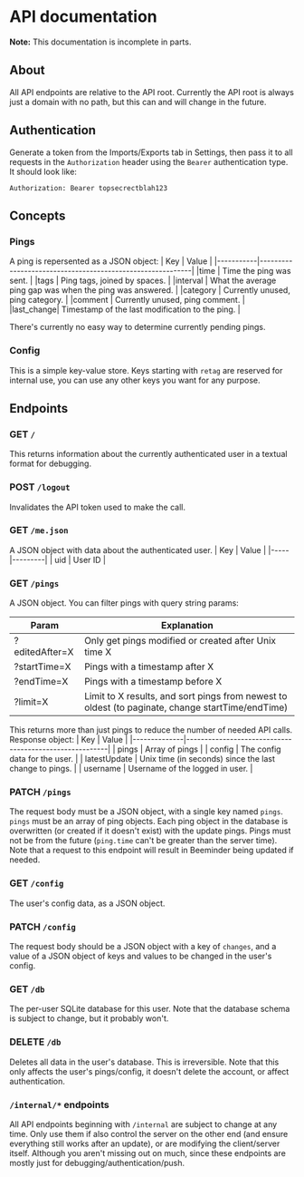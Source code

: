 # API documentation

**Note:** This documentation is incomplete in parts.

## About
All API endpoints are relative to the API root. Currently the API root is always just a domain with no path, but this can and will change in the future.

## Authentication
Generate a token from the Imports/Exports tab in Settings, then pass it to all requests in the `Authorization` header using the `Bearer` authentication type. It should look like:
```http
Authorization: Bearer topsecrectblah123
```

## Concepts
### Pings
A ping is repersented as a JSON object:
| Key       | Value                                                     |
|-----------|-----------------------------------------------------------|
|time       | Time the ping was sent.                                   |
|tags       | Ping tags, joined by spaces.                              |
|interval   | What the average ping gap was when the ping was answered. |
|category   | Currently unused, ping category.                          |
|comment    | Currently unused, ping comment.                           |
|last_change| Timestamp of the last modification to the ping.           |

There's currently no easy way to determine currently pending pings.

### Config
This is a simple key-value store. Keys starting with `retag` are reserved for internal use, you can use any other keys you want for any purpose.

## Endpoints

### GET `/`
This returns information about the currently authenticated user in a textual format for debugging.

### POST `/logout`
Invalidates the API token used to make the call.

### GET `/me.json`
A JSON object with data about the authenticated user.
| Key | Value   |
|-----|---------|
| uid | User ID |

### GET `/pings`
A JSON object. You can filter pings with query string params:

| Param | Explanation |
| ----- | ------------ |
| ?editedAfter=X | Only get pings modified or created after Unix time X |
| ?startTime=X | Pings with a timestamp after X |
| ?endTime=X | Pings with a timestamp before X |
| ?limit=X | Limit to X results, and sort pings from newest to oldest (to paginate, change startTime/endTime) |

This returns more than just pings to reduce the number of needed API calls. Response object:
| Key          | Value                                                  |
|--------------|--------------------------------------------------------|
| pings        | Array of pings                                         |
| config       | The config data for the user.                          |
| latestUpdate | Unix time (in seconds) since the last change to pings. |
| username     | Username of the logged in user.                        |

### PATCH `/pings`
The request body must be a JSON object, with a single key named `pings`. `pings` must be an array of ping objects. Each ping object in the database is overwritten (or created if it doesn't exist) with the update pings. Pings must not be from the future (`ping.time` can't be greater than the server time). Note that a request to this endpoint will result in Beeminder being updated if needed.

### GET `/config`
The user's config data, as a JSON object.

### PATCH `/config`
The request body should be a JSON object with a key of `changes`, and a value of a JSON object of keys and values to be changed in the user's config.

### GET `/db`
The per-user SQLite database for this user. Note that the database schema is subject to change, but it probably won't.

### DELETE `/db`
Deletes all data in the user's database. This is irreversible. Note that this only affects the user's pings/config, it doesn't delete the account, or affect authentication.

### `/internal/*` endpoints
All API endpoints beginning with `/internal` are subject to change at any time. Only use them if also control the server on the other end (and ensure everything still works after an update), or are modifying the client/server itself. Although you aren't missing out on much, since these endpoints are mostly just for debugging/authentication/push.
